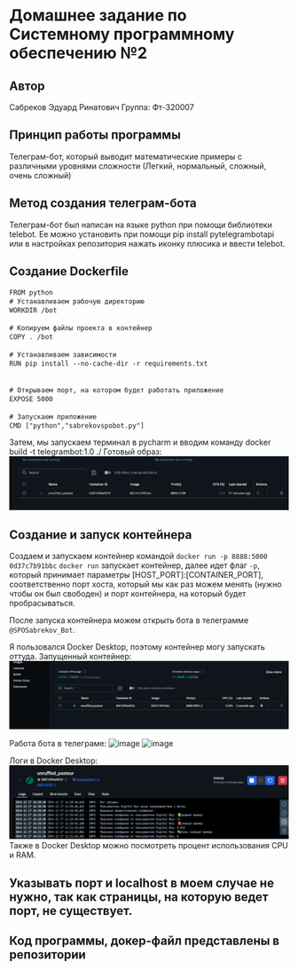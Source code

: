# Домашнее задание по Системному программному обеспечению №2
## Автор
Сабреков Эдуард Ринатович
Группа: Фт-320007
## Принцип работы программы
Телеграм-бот, который выводит математические примеры с различными уровнями сложности (Легкий, нормальный, сложный, очень сложный)
## Метод создания телеграм-бота
Телеграм-бот был написан на языке python при помощи библиотеки telebot.
Ее можно установить при помощи pip install pytelegrambotapi или в настройках репозитория нажать иконку плюсика и ввести telebot.
## Создание Dockerfile
```
FROM python
# Устанавливаем рабочую директорию
WORKDIR /bot

# Копируем файлы проекта в контейнер
COPY . /bot

# Устанавливаем зависимости
RUN pip install --no-cache-dir -r requirements.txt


# Открываем порт, на котором будет работать приложение
EXPOSE 5000

# Запускаем приложение
CMD ["python","sabrekovspobot.py"]
```
Затем, мы запускаем терминал в pycharm и вводим команду docker build -t telegrambot:1.0 ./
Готовый образ:
![image](https://github.com/EduardSabr/DZ_SPO_2/blob/main/1d.png?raw=true)
## Создание и запуск контейнера
Создаем и запускаем контейнер командой `docker run -p 8888:5000 0d37c7b91bbc`
`docker run` запускает контейнер, далее идет флаг `-p`, который принимает параметры [HOST_PORT]:[CONTAINER_PORT],
соответственно порт хоста, который мы как раз можем менять (нужно чтобы он был свободен) и порт контейнера,
на который будет пробрасываться.

После запуска контейнера можем открыть бота в телеграмме `@SPOSabrekov_Bot`.

Я пользовался Docker Desktop, поэтому контейнер могу запускать оттуда.
Запущенный контейнер:
![image](https://github.com/EduardSabr/DZ_SPO_2/blob/main/2d.png?raw=true)

Работа бота в телеграме:
![image](https://github.com/user-attachments/assets/23c09e02-0791-4078-881c-886b6cdcd45c)
![image](https://github.com/user-attachments/assets/33b2a054-4a8f-4885-8f88-408fc0874462)

Логи в Docker Desktop:
![image](https://github.com/EduardSabr/DZ_SPO_2/blob/main/5d.png?raw=true)
Также в Docker Desktop можно посмотреть процент использования CPU и RAM. 
## Указывать порт и localhost в моем случае не нужно, так как страницы, на которую ведет порт, не существует.
## Код программы, докер-файл представлены в репозитории
